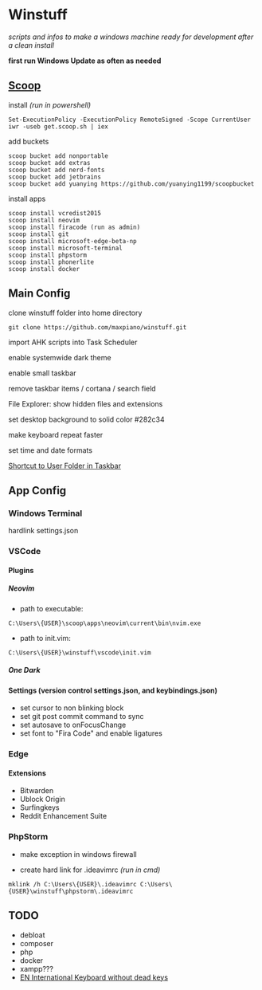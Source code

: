# Winstuff

*scripts and infos to make a windows machine ready for development after a clean install*

**first run Windows Update as often as needed**

## [Scoop](https://github.com/lukesampson/scoop)

install *(run in powershell)*

``` 
Set-ExecutionPolicy -ExecutionPolicy RemoteSigned -Scope CurrentUser
iwr -useb get.scoop.sh | iex
```

add buckets

``` 
scoop bucket add nonportable
scoop bucket add extras
scoop bucket add nerd-fonts
scoop bucket add jetbrains
scoop bucket add yuanying https://github.com/yuanying1199/scoopbucket
```

install apps

``` 
scoop install vcredist2015
scoop install neovim
scoop install firacode (run as admin)
scoop install git
scoop install microsoft-edge-beta-np
scoop install microsoft-terminal
scoop install phpstorm
scoop install phonerlite
scoop install docker
```

## Main Config

clone winstuff folder into home directory

``` 
git clone https://github.com/maxpiano/winstuff.git
```

import AHK scripts into Task Scheduler

enable systemwide dark theme

enable small taskbar

remove taskbar items / cortana / search field

File Explorer: show hidden files and extensions

set desktop background to solid color #282c34

make keyboard repeat faster

set time and date formats

[Shortcut to User Folder in Taskbar](https://www.howtogeek.com/howto/17415/set-the-windows-explorer-startup-folder-in-windows-7/)

## App Config

### Windows Terminal

hardlink settings.json

### VSCode

#### Plugins

##### Neovim

* path to executable:

``` 
C:\Users\{USER}\scoop\apps\neovim\current\bin\nvim.exe 
```

* path to init.vim:

``` 
C:\Users\{USER}\winstuff\vscode\init.vim
```

##### One Dark

#### Settings (version control settings.json, and keybindings.json)

* set cursor to non blinking block
* set git post commit command to sync
* set autosave to onFocusChange
* set font to "Fira Code" and enable ligatures

### Edge

#### Extensions

* Bitwarden
* Ublock Origin
* Surfingkeys
* Reddit Enhancement Suite

### PhpStorm

* make exception in windows firewall

* create hard link for .ideavimrc *(run in cmd)*

``` 
mklink /h C:\Users\{USER}\.ideavimrc C:\Users\{USER}\winstuff\phpstorm\.ideavimrc
```

## TODO

* debloat
* composer
* php
* docker
* xampp???
* [EN International Keyboard without dead keys](https://github.com/thomasfaingnaert/win-us-intl-altgr/releases/download/v1.0/us-inter.zip)
